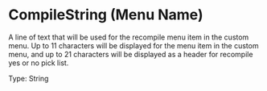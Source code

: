 # CompileString (Menu Name)

A line of text that will be used for the recompile menu item in the custom menu. Up to 11 characters will be displayed for the menu item in the custom menu, and up to 21 characters will be displayed as a header for recompile yes or no pick list.

Type: String
